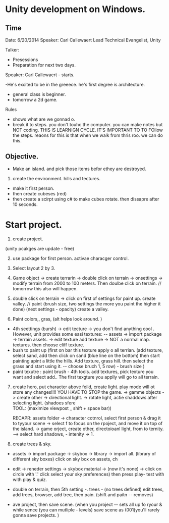 # Unity development on Windows.

## Time
Date: 6/20/2014
Speaker: Carl Callewaert
Lead Technical Evangelist, Unity


Talker: 
- Presessions
- Preparation for next two days.


Speaker: Carl Callewaert - starts.

-He's excited to be in the greeece. he's first degree is architecture. 
- general class is beginner.
- tomorrow a 2d game.

Rules
- shows what are we gonnad o.
- break it to steps.  you don't touhc the computer. you can make notes but NOT coding. THIS IS LEARNIGN CYCLE. IT'S IMPORTANT TO  TO FOllow the steps.  reaons for this is that when we walk from thris roo. we can do this. 


## Objective.
- Make an island. and pick those items befor ethey are destroyed.
1. create the environment. hills and tectures.  
- make it first person.
- then create cubeses (red)
- then create a scirpt using c# to make cubes rotate. then dissapre after 10 seconds.


# Start project.

1. create project.

(unity pcakges are update - free)
 
2. use package for first person. activae characger control.

3. Select layout 2 by 3.

4. Game object -> create terrarin -> double click on terrain -> onsettings -> modify terrain from 2000 to 100 meters.  Then doulbe click on terrain.
// tomorrow this also  will happen. 

5. double click on terrain -> click on first of settings for paint up. create valley.
// paint (brush size,  two settings the more you paint the higher it done)  (next settings  - opacity)  create a valley.
 

 6. Paint colors,, gras, (alt helps look around. )
 - 4th seettings (bursh) -> edit tecture -> you don't find anything cool . However, unit provides some easi textures:
  -- assets -> import package -> terrain assets. -> edit texture add texture -> NOT a normal map. textures. then choose cliff texture. 
  - bush to paint up (first on bar this texture apply o all terrian. (add texture, select sand, add then click on sand (blue line on the bottom) then start painting apint a little the hills.  Add texture, grass hill. then select the grass and start using it.   -- choose bruch 1, 5 row) - brush size )
  - paint texutre : paint brush - 4th tools. add textures, pick texture you want and select add..  The first texgture you applly will go to all terrain. 

 7. create hero, put character above feild, create light.   play mode  will ot store any changes!!!! YOU HAVE TO STOP the game.
 -> gamme objects -> create other -> directional light. 
 	-> rotate light, actie shaddows after selecting light. (shadoes sfere  
 	TOOL: (maximize viewpost _ shift + space bar))

 	RECAPR: assets folder -> character cotnrol, select first person & drag it to tyyour scene -> select f to focus on the rpoject, and move it on top of the island. 
 	-> game orject, create other, directoioanl light, from to ternity. --> select hard shadows, - intenity -> 1. 

8. create trees & sky.
- assets -> import package -> skybox -> library -> import all. (library of different sky boxes) click on sky box on assets, ch
 - edit -> reneder settings -> skybox material -> (now it's none) -> click on circle with '.' click select your sky preferences) then press play- test with with play & quiz.

 - double on terrain, then 5th setting -. trees - (no trees defined) edit trees, add trees, browser, add tree,  then pain. (shift and paitn -- removes)

 - ave project, then save scene. (when you project -- sets all up fo ryour & while sence (you can mutliple - levels) save scene as (001)you'll rarely gonna save projects. )